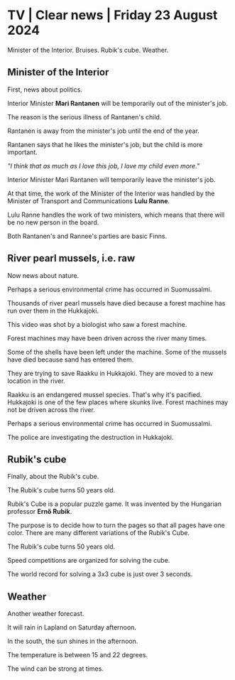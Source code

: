 # TV \| Clear news \| Friday 23 August 2024

Minister of the Interior. Bruises. Rubik's cube. Weather.

## Minister of the Interior

First, news about politics.

Interior Minister **Mari Rantanen** will be temporarily out of the minister's job.

The reason is the serious illness of Rantanen's child.

Rantanen is away from the minister's job until the end of the year.

Rantanen says that he likes the minister's job, but the child is more important.

*"I think that as much as I love this job, I love my child even more."*

Interior Minister Mari Rantanen will temporarily leave the minister's job.

At that time, the work of the Minister of the Interior was handled by the Minister of Transport and Communications **Lulu Ranne**.

Lulu Ranne handles the work of two ministers, which means that there will be no new person in the board.

Both Rantanen's and Rannee's parties are basic Finns.

## River pearl mussels, i.e. raw

Now news about nature.

Perhaps a serious environmental crime has occurred in Suomussalmi.

Thousands of river pearl mussels have died because a forest machine has run over them in the Hukkajoki.

This video was shot by a biologist who saw a forest machine.

Forest machines may have been driven across the river many times.

Some of the shells have been left under the machine. Some of the mussels have died because sand has entered them.

They are trying to save Raakku in Hukkajoki. They are moved to a new location in the river.

Raakku is an endangered mussel species. That's why it's pacified. Hukkajoki is one of the few places where skunks live. Forest machines may not be driven across the river.

Perhaps a serious environmental crime has occurred in Suomussalmi.

The police are investigating the destruction in Hukkajoki.

## Rubik's cube

Finally, about the Rubik's cube.

The Rubik's cube turns 50 years old.

Rubik's Cube is a popular puzzle game. It was invented by the Hungarian professor **Ernő Rubik**.

The purpose is to decide how to turn the pages so that all pages have one color. There are many different variations of the Rubik's Cube.

The Rubik's cube turns 50 years old.

Speed competitions are organized for solving the cube.

The world record for solving a 3x3 cube is just over 3 seconds.

## Weather

Another weather forecast.

It will rain in Lapland on Saturday afternoon.

In the south, the sun shines in the afternoon.

The temperature is between 15 and 22 degrees.

The wind can be strong at times.
